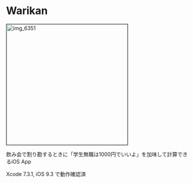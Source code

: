 # Warikan

<img width="329" border="1" alt="img_6351" src="https://cloud.githubusercontent.com/assets/90422/17080188/ef1ec59c-5160-11e6-933e-aa0a7055d6e1.jpg">

飲み会で割り勘するときに「学生無職は1000円でいいよ」を加味して計算できるiOS App

Xcode 7.3.1, iOS 9.3 で動作確認済
